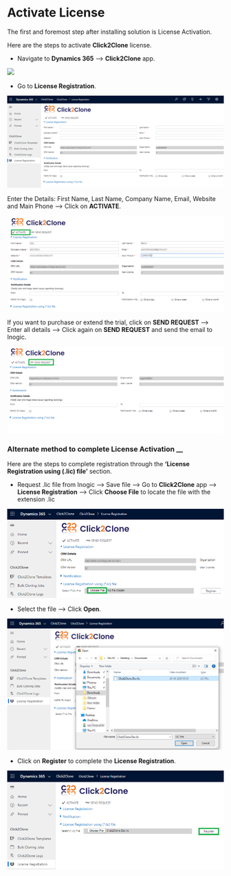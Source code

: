 # Activate License

The first and foremost step after installing solution is License Activation.

Here are the steps to activate **Click2Clone** license.

* Navigate to **Dynamics 365** --> **Click2Clone** app.&#x20;

![](../../.gitbook/assets/C2C\_1.png)

* Go to **License Registration**.

![](<../../.gitbook/assets/22 (3).png>)

Enter the Details: First Name, Last Name, Company Name, Email, Website and Main Phone --> Click on **ACTIVATE**.

![](../../.gitbook/assets/1a.png)

If you want to purchase or extend the trial, click on **SEND REQUEST** --> Enter all details --> Click again on **SEND REQUEST** and send the email to Inogic.

![](<../../.gitbook/assets/2a (1).png>)

### Alternate method to complete License Activation __&#x20;

Here are the steps to complete registration through the **‘License Registration using (.lic) file’** section.

* Request .lic file from Inogic --> Save file --> Go to **Click2Clone** app --> **License Registration** --> Click **Choose File** to locate the file with the extension .lic

![](../../.gitbook/assets/55.png)

* Select the file --> Click **Open**.

![](<../../.gitbook/assets/66 (1).png>)

* Click on **Register** to complete the **License Registration**.

![](<../../.gitbook/assets/77 (1).png>)
